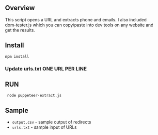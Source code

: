 ## Overview
This script opens a URL and extracts phone and emails. I also included dom-tester.js which you can copy/paste into dev tools on any website and get the results.

## Install

```npm install```

### Update urls.txt **ONE URL PER LINE**
## RUN

``` node puppeteer-extract.js```

## Sample
* `output.csv` - sample output of redirects
* `urls.txt` - sample input of URLs
